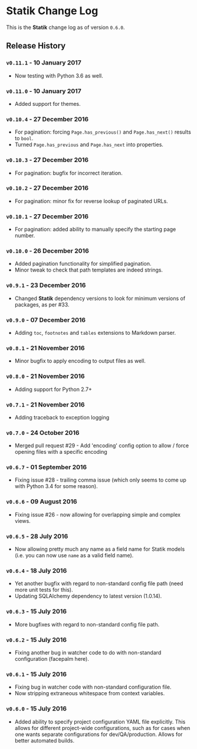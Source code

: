 # Statik Change Log

This is the **Statik** change log as of version `0.6.0`.

## Release History

### `v0.11.1` - 10 January 2017

* Now testing with Python 3.6 as well.

### `v0.11.0` - 10 January 2017

* Added support for themes.

### `v0.10.4` - 27 December 2016

* For pagination: forcing `Page.has_previous()` and `Page.has_next()`
  results to `bool`.
* Turned `Page.has_previous` and `Page.has_next` into properties.

### `v0.10.3` - 27 December 2016

* For pagination: bugfix for incorrect iteration.

### `v0.10.2` - 27 December 2016

* For pagination: minor fix for reverse lookup of paginated URLs.

### `v0.10.1` - 27 December 2016

* For pagination: added ability to manually specify the starting
  page number.

### `v0.10.0` - 26 December 2016

* Added pagination functionality for simplified pagination.
* Minor tweak to check that path templates are indeed strings.

### `v0.9.1` - 23 December 2016

* Changed **Statik** dependency versions to look for minimum versions of
  packages, as per #33.

### `v0.9.0` - 07 December 2016

* Adding `toc`, `footnotes` and `tables` extensions to Markdown
  parser.

### `v0.8.1` - 21 November 2016

* Minor bugfix to apply encoding to output files as well.

### `v0.8.0` - 21 November 2016

* Adding support for Python 2.7+

### `v0.7.1` - 21 November 2016

* Adding traceback to exception logging

### `v0.7.0` - 24 October 2016

* Merged pull request #29 - Add 'encoding' config option to allow / force
  opening files with a specific encoding

### `v0.6.7` - 01 September 2016

* Fixing issue #28 - trailing comma issue (which only seems to come up with Python 3.4 for some reason).

### `v0.6.6` - 09 August 2016

* Fixing issue #26 - now allowing for overlapping simple and complex views.

### `v0.6.5` - 28 July 2016

* Now allowing pretty much any name as a field name for Statik models (i.e. you can now use `name` as a valid
  field name).

### `v0.6.4` - 18 July 2016

* Yet another bugfix with regard to non-standard config file path (need more unit tests for this).
* Updating SQLAlchemy dependency to latest version (1.0.14).

### `v0.6.3` - 15 July 2016

* More bugfixes with regard to non-standard config file path.

### `v0.6.2` - 15 July 2016

* Fixing another bug in watcher code to do with non-standard configuration (facepalm here).

### `v0.6.1` - 15 July 2016

* Fixing bug in watcher code with non-standard configuration file.
* Now stripping extraneous whitespace from context variables.

### `v0.6.0` - 15 July 2016

* Added ability to specify project configuration YAML file explicitly. This allows for different project-wide
  configurations, such as for cases when one wants separate configurations for dev/QA/production. Allows for
  better automated builds.
